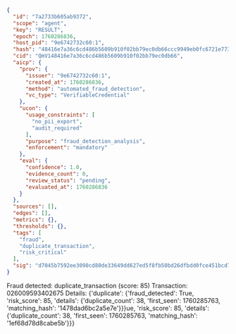 ```json
{
  "id": "7a2733b605ab9372",
  "scope": "agent",
  "key": "RESULT",
  "epoch": 1760286836,
  "host_pid": "9e6742732c60:1",
  "hash": "48416e7a36c6cd486b5609b910f02bb79ec0db66ccc9949eb0fc6721e773942c",
  "cid": "QmV148416e7a36c6cd486b5609b910f02bb79ec0db66",
  "aicp": {
    "prov": {
      "issuer": "9e6742732c60:1",
      "created_at": 1760286836,
      "method": "automated_fraud_detection",
      "vc_type": "VerifiableCredential"
    },
    "ucon": {
      "usage_constraints": [
        "no_pii_export",
        "audit_required"
      ],
      "purpose": "fraud_detection_analysis",
      "enforcement": "mandatory"
    },
    "eval": {
      "confidence": 1.0,
      "evidence_count": 0,
      "review_status": "pending",
      "evaluated_at": 1760286836
    }
  },
  "sources": [],
  "edges": [],
  "metrics": {},
  "thresholds": {},
  "tags": [
    "fraud",
    "duplicate_transaction",
    "risk_critical"
  ],
  "sig": "d7045b7592ee3090cd80de33649dd627ed5f8fb50bd26dfbdd0fce451bcd7364"
}
```

Fraud detected: duplicate_transaction (score: 85)
Transaction: 026009593402675
Details: {'duplicate': {'fraud_detected': True, 'risk_score': 85, 'details': {'duplicate_count': 38, 'first_seen': 1760285763, 'matching_hash': '1478dad6bc2a5e7e'}}}ue, 'risk_score': 85, 'details': {'duplicate_count': 38, 'first_seen': 1760285763, 'matching_hash': '1ef68d78d8cabe5b'}}}